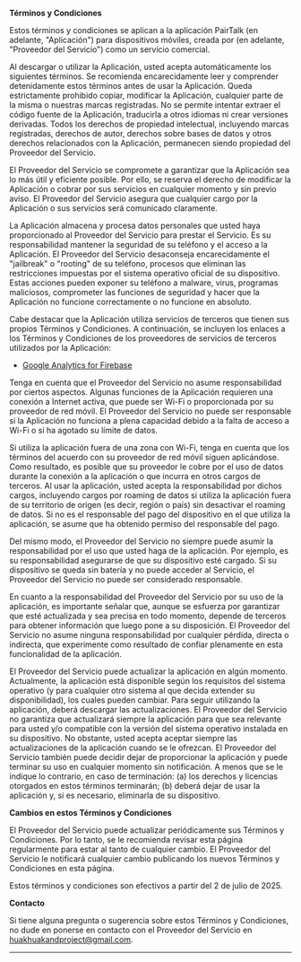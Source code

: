 **Términos y Condiciones**  

Estos términos y condiciones se aplican a la aplicación PairTalk (en adelante, "Aplicación") para dispositivos móviles, creada por (en adelante, "Proveedor del Servicio") como un servicio comercial.  

Al descargar o utilizar la Aplicación, usted acepta automáticamente los siguientes términos. Se recomienda encarecidamente leer y comprender detenidamente estos términos antes de usar la Aplicación. Queda estrictamente prohibido copiar, modificar la Aplicación, cualquier parte de la misma o nuestras marcas registradas. No se permite intentar extraer el código fuente de la Aplicación, traducirla a otros idiomas ni crear versiones derivadas. Todos los derechos de propiedad intelectual, incluyendo marcas registradas, derechos de autor, derechos sobre bases de datos y otros derechos relacionados con la Aplicación, permanecen siendo propiedad del Proveedor del Servicio.  

El Proveedor del Servicio se compromete a garantizar que la Aplicación sea lo más útil y eficiente posible. Por ello, se reserva el derecho de modificar la Aplicación o cobrar por sus servicios en cualquier momento y sin previo aviso. El Proveedor del Servicio asegura que cualquier cargo por la Aplicación o sus servicios será comunicado claramente.  

La Aplicación almacena y procesa datos personales que usted haya proporcionado al Proveedor del Servicio para prestar el Servicio. Es su responsabilidad mantener la seguridad de su teléfono y el acceso a la Aplicación. El Proveedor del Servicio desaconseja encarecidamente el "jailbreak" o "rooting" de su teléfono, procesos que eliminan las restricciones impuestas por el sistema operativo oficial de su dispositivo. Estas acciones pueden exponer su teléfono a malware, virus, programas maliciosos, comprometer las funciones de seguridad y hacer que la Aplicación no funcione correctamente o no funcione en absoluto.  

Cabe destacar que la Aplicación utiliza servicios de terceros que tienen sus propios Términos y Condiciones. A continuación, se incluyen los enlaces a los Términos y Condiciones de los proveedores de servicios de terceros utilizados por la Aplicación:  

*   [Google Analytics for Firebase](https://www.google.com/analytics/terms/)  

Tenga en cuenta que el Proveedor del Servicio no asume responsabilidad por ciertos aspectos. Algunas funciones de la Aplicación requieren una conexión a Internet activa, que puede ser Wi-Fi o proporcionada por su proveedor de red móvil. El Proveedor del Servicio no puede ser responsable si la Aplicación no funciona a plena capacidad debido a la falta de acceso a Wi-Fi o si ha agotado su límite de datos.  

Si utiliza la aplicación fuera de una zona con Wi-Fi, tenga en cuenta que los términos del acuerdo con su proveedor de red móvil siguen aplicándose. Como resultado, es posible que su proveedor le cobre por el uso de datos durante la conexión a la aplicación o que incurra en otros cargos de terceros. Al usar la aplicación, usted acepta la responsabilidad por dichos cargos, incluyendo cargos por roaming de datos si utiliza la aplicación fuera de su territorio de origen (es decir, región o país) sin desactivar el roaming de datos. Si no es el responsable del pago del dispositivo en el que utiliza la aplicación, se asume que ha obtenido permiso del responsable del pago.  

Del mismo modo, el Proveedor del Servicio no siempre puede asumir la responsabilidad por el uso que usted haga de la aplicación. Por ejemplo, es su responsabilidad asegurarse de que su dispositivo esté cargado. Si su dispositivo se queda sin batería y no puede acceder al Servicio, el Proveedor del Servicio no puede ser considerado responsable.  

En cuanto a la responsabilidad del Proveedor del Servicio por su uso de la aplicación, es importante señalar que, aunque se esfuerza por garantizar que esté actualizada y sea precisa en todo momento, depende de terceros para obtener información que luego pone a su disposición. El Proveedor del Servicio no asume ninguna responsabilidad por cualquier pérdida, directa o indirecta, que experimente como resultado de confiar plenamente en esta funcionalidad de la aplicación.  

El Proveedor del Servicio puede actualizar la aplicación en algún momento. Actualmente, la aplicación está disponible según los requisitos del sistema operativo (y para cualquier otro sistema al que decida extender su disponibilidad), los cuales pueden cambiar. Para seguir utilizando la aplicación, deberá descargar las actualizaciones. El Proveedor del Servicio no garantiza que actualizará siempre la aplicación para que sea relevante para usted y/o compatible con la versión del sistema operativo instalada en su dispositivo. No obstante, usted acepta aceptar siempre las actualizaciones de la aplicación cuando se le ofrezcan. El Proveedor del Servicio también puede decidir dejar de proporcionar la aplicación y puede terminar su uso en cualquier momento sin notificación. A menos que se le indique lo contrario, en caso de terminación: (a) los derechos y licencias otorgados en estos términos terminarán; (b) deberá dejar de usar la aplicación y, si es necesario, eliminarla de su dispositivo.  

**Cambios en estos Términos y Condiciones**  

El Proveedor del Servicio puede actualizar periódicamente sus Términos y Condiciones. Por lo tanto, se le recomienda revisar esta página regularmente para estar al tanto de cualquier cambio. El Proveedor del Servicio le notificará cualquier cambio publicando los nuevos Términos y Condiciones en esta página.  

Estos términos y condiciones son efectivos a partir del 2 de julio de 2025.  

**Contacto**  

Si tiene alguna pregunta o sugerencia sobre estos Términos y Condiciones, no dude en ponerse en contacto con el Proveedor del Servicio en huakhuakandproject@gmail.com.  

* * *  
